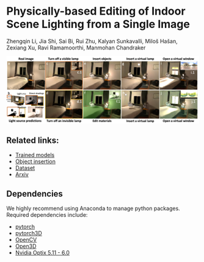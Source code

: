 # Physically-based Editing of Indoor Scene Lighting from a Single Image

Zhengqin Li, Jia Shi, Sai Bi, Rui Zhu, Kalyan Sunkavalli, Miloš Hašan, Zexiang Xu, Ravi Ramamoorthi, Manmohan Chandraker

![](Images/teaser.png)

## Related links:
* [Trained models](https://drive.google.com/drive/folders/1jIaDIKKf3R_EpeMrxobA_HOMWO8D3W0C?usp=sharing)
* [Object insertion](https://github.com/lzqsd/VirtualObjectInsertion)
* [Dataset](https://ucsd-openrooms.github.io/)
* [Arxiv](https://arxiv.org/abs/2205.09343)

## Dependencies
We highly recommend using Anaconda to manage python packages. Required dependencies include:
* [pytorch](https://pytorch.org/)
* [pytorch3D](https://pytorch3d.org/)
* [OpenCV](https://opencv.org/)
* [Open3D](http://www.open3d.org/)
* [Nvidia Optix 5.11 - 6.0](https://developer.nvidia.com/designworks/optix/downloads/legacy)



